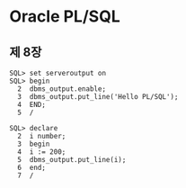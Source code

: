#  Oracle PL/SQL

## 제 8장

```plsql
SQL> set serveroutput on
SQL> begin
  2  dbms_output.enable;
  3  dbms_output.put_line('Hello PL/SQL');
  4  END;
  5  /
```

```plsql
SQL> declare
  2  i number;
  3  begin
  4  i := 200;
  5  dbms_output.put_line(i);
  6  end;
  7  /
```

